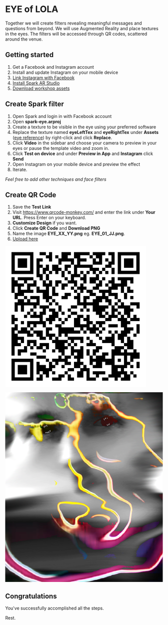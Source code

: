 # EYE of LOLA

Together we will create filters revealing meaningful messages and questions from beyond. We will use Augmented Reality and place textures in the eyes. The filters will be accessed through QR codes, scattered around the venue.

## Getting started

1. Get a Facebook and Instagram account
2. Install and update Instagram on your mobile device
3. [Link Instagram with Facebook](https://help.instagram.com/176235449218188)
4. [Install Spark AR Studio](https://sparkar.facebook.com/ar-studio/)
5. [Download workshop assets](https://github.com/nuncsociety/eye/archive/refs/heads/main.zip)

## Create Spark filter

1. Open Spark and login in with Facebook account
2. Open **spark-eye.arproj**
3. Create a texture to be visible in the eye using your preferred software
4. Replace the texture named **eyeLeftTex** and **eyeRightTex** under **Assets** ([eye reference](https://www.figma.com/file/4Fnqy5FVI8rA13gIdBGARk/Basement9)) by right-click and click **Replace**.
5. Click **Video** in the sidebar and choose your camera to preview in your eyes or pause the template video and zoom in.
6. Click **Test on device** and under **Preview in App** and **Instagram** click **Send**
7. Open Instagram on your mobile device and preview the effect
8. Iterate.

_Feel free to add other techniques and face filters_

## Create QR Code

1. Save the **Test Link**
2. Visit https://www.qrcode-monkey.com/ and enter the link under **Your URL**. Press Enter on your keyboard.
3. **Customize Design** if you want.
4. Click **Create QR Code** and **Download PNG**
5. Name the image **EYE_XX_YY.png** eg. **EYE_01_JJ.png**.
6. [Upload here](https://bit.ly/3foQRin)

![reference](qr-code.png)

![reference](demo.png)

## Congratulations

You've successfully accomplished all the steps.

Rest.
